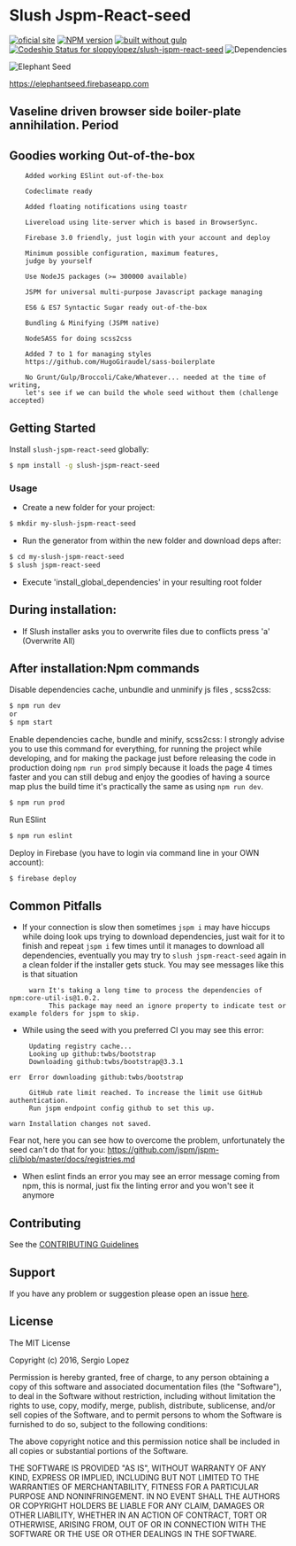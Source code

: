 # Slush Jspm-React-seed 

[![oficial site](https://img.shields.io/badge/sloppy-lopez-pink.svg)](http://sloppylopez.com)
[![NPM version](https://badge-me.herokuapp.com/api/npm/slush-jspm-react-seed.png)](http://badges.enytc.com/for/npm/slush-jspm-react-seed)
[![built without gulp](https://img.shields.io/badge/build%20without-gulp-brightgreen.svg)](http://jspm.com)
[![Codeship Status for sloppylopez/slush-jspm-react-seed](https://codeship.com/projects/64f5f2f0-7dab-0133-7e41-6a5cc34fb59d/status?branch=master)](https://codeship.com/projects/120218)
![Dependencies](https://david-dm.org/sloppylopez/elephantseed.svg)


![Elephant Seed](https://raw.githubusercontent.com/sloppylopez/slush-jspm-react-seed/master/templates/assets/images/ElephantSeed.png)

https://elephantseed.firebaseapp.com

>
 
## Vaseline driven browser side boiler-plate annihilation. Period

## Goodies working Out-of-the-box
        Added working ESlint out-of-the-box

        Codeclimate ready
        
        Added floating notifications using toastr
        
        Livereload using lite-server which is based in BrowserSync.
        
        Firebase 3.0 friendly, just login with your account and deploy
        
        Minimum possible configuration, maximum features,
        judge by yourself
        
        Use NodeJS packages (>= 300000 available)
        
        JSPM for universal multi-purpose Javascript package managing

        ES6 & ES7 Syntactic Sugar ready out-of-the-box

        Bundling & Minifying (JSPM native)
        
        NodeSASS for doing scss2css 
        
        Added 7 to 1 for managing styles 
        https://github.com/HugoGiraudel/sass-boilerplate

        No Grunt/Gulp/Broccoli/Cake/Whatever... needed at the time of writing, 
        let's see if we can build the whole seed without them (challenge accepted)

## Getting Started
Install `slush-jspm-react-seed` globally:

```bash
$ npm install -g slush-jspm-react-seed
```

### Usage

* Create a new folder for your project:

```bash
$ mkdir my-slush-jspm-react-seed
```

* Run the generator from within the new folder and download deps after:

```bash
$ cd my-slush-jspm-react-seed
$ slush jspm-react-seed
```

* Execute 'install_global_dependencies' in your resulting root folder

## During installation:

* If Slush installer asks you to overwrite files due to conflicts press 'a' (Overwrite All)

## After installation:Npm commands

Disable dependencies cache, unbundle and unminify js files , scss2css:

```bash
$ npm run dev
or
$ npm start
```

Enable dependencies cache, bundle and minify, scss2css:
I strongly advise you to use this command for everything,
for running the project while developing, and for making the
package just before releasing the code in production doing
`npm run prod` simply because it loads the page 4 times faster
and you can still debug and enjoy the goodies of having a
source map plus the build time it's practically the same
as using `npm run dev`.
 
```bash
$ npm run prod
```

Run ESlint
```bash
$ npm run eslint
```

Deploy in Firebase (you have to login via command line in your OWN account):

```bash
$ firebase deploy
```

## Common Pitfalls

* If your connection is slow then sometimes `jspm i` may have hiccups while 
doing look ups trying to download dependencies, just wait for it to finish and repeat `jspm i` 
few times until it manages to download all dependencies,
eventually you may try to `slush jspm-react-seed` again in a clean folder if the installer gets stuck.
You may see messages like this is that situation
```
     warn It's taking a long time to process the dependencies of npm:core-util-is@1.0.2.
          This package may need an ignore property to indicate test or example folders for jspm to skip.
```
* While using the seed with you preferred CI you may see this error:
```
     Updating registry cache...
     Looking up github:twbs/bootstrap
     Downloading github:twbs/bootstrap@3.3.1

err  Error downloading github:twbs/bootstrap

     GitHub rate limit reached. To increase the limit use GitHub authentication.
     Run jspm endpoint config github to set this up.

warn Installation changes not saved.
``` 
Fear not, here you can see how to overcome the problem, unfortunately the seed can't do that for you:
https://github.com/jspm/jspm-cli/blob/master/docs/registries.md

* When eslint finds an error you may see an error message coming from npm, this is normal, just fix the linting
   error and you won't see it anymore


## Contributing

See the [CONTRIBUTING Guidelines](https://github.com/sloppylopez/slush-jspm-react-seed/blob/master/CONTRIBUTING.md)

## Support
If you have any problem or suggestion please open an issue [here](https://github.com/sloppylopez/slush-jspm-react-seed/issues).

## License 

The MIT License

Copyright (c) 2016, Sergio Lopez

Permission is hereby granted, free of charge, to any person
obtaining a copy of this software and associated documentation
files (the "Software"), to deal in the Software without
restriction, including without limitation the rights to use,
copy, modify, merge, publish, distribute, sublicense, and/or sell
copies of the Software, and to permit persons to whom the
Software is furnished to do so, subject to the following
conditions:

The above copyright notice and this permission notice shall be
included in all copies or substantial portions of the Software.

THE SOFTWARE IS PROVIDED "AS IS", WITHOUT WARRANTY OF ANY KIND,
EXPRESS OR IMPLIED, INCLUDING BUT NOT LIMITED TO THE WARRANTIES
OF MERCHANTABILITY, FITNESS FOR A PARTICULAR PURPOSE AND
NONINFRINGEMENT. IN NO EVENT SHALL THE AUTHORS OR COPYRIGHT
HOLDERS BE LIABLE FOR ANY CLAIM, DAMAGES OR OTHER LIABILITY,
WHETHER IN AN ACTION OF CONTRACT, TORT OR OTHERWISE, ARISING
FROM, OUT OF OR IN CONNECTION WITH THE SOFTWARE OR THE USE OR
OTHER DEALINGS IN THE SOFTWARE.
